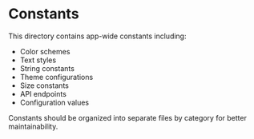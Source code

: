 # Constants

This directory contains app-wide constants including:

- Color schemes
- Text styles
- String constants
- Theme configurations
- Size constants
- API endpoints
- Configuration values

Constants should be organized into separate files by category for better maintainability.
